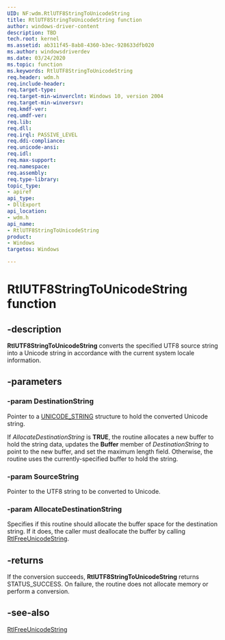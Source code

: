 ```yaml
---
UID: NF:wdm.RtlUTF8StringToUnicodeString
title: RtlUTF8StringToUnicodeString function
author: windows-driver-content
description: TBD
tech.root: kernel
ms.assetid: ab311f45-8ab8-4360-b3ec-928633dfb020
ms.author: windowsdriverdev
ms.date: 03/24/2020
ms.topic: function
ms.keywords: RtlUTF8StringToUnicodeString
req.header: wdm.h
req.include-header:
req.target-type:
req.target-min-winverclnt: Windows 10, version 2004
req.target-min-winversvr:
req.kmdf-ver:
req.umdf-ver:
req.lib:
req.dll:
req.irql: PASSIVE_LEVEL
req.ddi-compliance:
req.unicode-ansi:
req.idl:
req.max-support:
req.namespace:
req.assembly:
req.type-library: 
topic_type: 
- apiref
api_type:
- DllExport
api_location: 
- wdm.h
api_name: 
- RtlUTF8StringToUnicodeString
product: 
- Windows
targetos: Windows

---
```


# RtlUTF8StringToUnicodeString function


## -description

**RtlUTF8StringToUnicodeString** converts the specified UTF8 source string into a Unicode string in accordance with the current system locale information. 

## -parameters

### -param DestinationString

Pointer to a <a href="https://docs.microsoft.com/windows/win32/api/ntdef/ns-ntdef-_unicode_string">UNICODE_STRING</a> structure to hold the converted Unicode string.

If <i>AllocateDestinationString</i> is <b>TRUE</b>, the routine allocates a new buffer to hold the string data, updates the <b>Buffer</b> member of <i>DestinationString</i> to point to the new buffer, and set the maximum length field. Otherwise, the routine uses the currently-specified buffer to hold the string.

### -param SourceString

Pointer to the UTF8 string to be converted to Unicode.

### -param AllocateDestinationString

Specifies if this routine should allocate the buffer space for the destination string. If it does, the caller must deallocate the buffer by calling <a href="https://docs.microsoft.com/windows-hardware/drivers/ddi/wdm/nf-wdm-rtlfreeunicodestring">RtlFreeUnicodeString</a>.

## -returns

If the conversion succeeds, <b>RtlUTF8StringToUnicodeString</b> returns STATUS_SUCCESS. On failure, the routine does not allocate memory or perform a conversion.

## -see-also

<a href="https://docs.microsoft.com/windows-hardware/drivers/ddi/wdm/nf-wdm-rtlfreeunicodestring">RtlFreeUnicodeString</a>